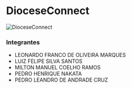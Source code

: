 # DioceseConnect
![DioceseConnect](https://i.imgur.com/l98ThID.jpg)


### Integrantes
- LEONARDO FRANCO DE OLIVEIRA MARQUES
- LUIZ FELIPE SILVA SANTOS
- MILTON MANUEL COELHO RAMOS
- PEDRO HENRIQUE NAKATA
- PEDRO LEANDRO DE ANDRADE CRUZ
